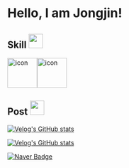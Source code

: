 <h1> Hello, I am Jongjin!</h1>

<h2> Skill <img src = "https://media2.giphy.com/media/QssGEmpkyEOhBCb7e1/giphy.gif?cid=ecf05e47a0n3gi1bfqntqmob8g9aid1oyj2wr3ds3mg700bl&rid=giphy.gif" width = 32px> </h2>

<div style="display: flex; align-items: flex-start;"><img src="https://techstack-generator.vercel.app/python-icon.svg" alt="icon" width="67" height="67" /><img src="https://techstack-generator.vercel.app/java-icon.svg" alt="icon" width="67" height="67" /></div>

<h2> Post <img src = "https://media2.giphy.com/media/QssGEmpkyEOhBCb7e1/giphy.gif?cid=ecf05e47a0n3gi1bfqntqmob8g9aid1oyj2wr3ds3mg700bl&rid=giphy.gif" width = 32px> </h2>

[![Velog's GitHub stats](https://velog-readme-stats.vercel.app/api/badge?name=jongjinna)](https://velog.io/@jongjinna)

[![Velog's GitHub stats](https://velog-readme-stats.vercel.app/api?name=jongjinna&tag=equity&color=dark)](https://velog-readme-stats.vercel.app/api/redirect?name=jongjinna&tag=equity)

[![Naver Badge](https://img.shields.io/badge/Naver_Blog-03C75A?style=flat-square&logo=Naver&logoColor=white&link=https://blog.naver.com/njjwa1004)](https://blog.naver.com/njjwa1004)

<p></p>
<!--
<svg xmlns="http://www.w3.org/2000/svg" width="450" height="130" viewBox="0 0 450 130" fill="none">
    <style>
        .header {
            font: bold 14px 'Segoe UI', Ubuntu, Sans-Serif;
            fill: #20c997;
            animation: fadeInAnimation 0.8s ease-in-out forwards;
        }
        .log-title { font: bold 14px 'Segoe UI', Ubuntu, Sans-Serif; fill: white }
        .log-description { font-size: 12px; fill: white}
        .tag-item { font-size: 12px; fill: #0CA678;}
        .heart-count { font-size: 12px; fill: #20c997;}
    </style>
    <rect data-testid="card-bg" x="0.5" y="0.5" rx="4.5" height="99%" stroke="#30363d" width="449" fill="#24292e" stroke-opacity="1"/>
    <g data-testid="card-title" transform="translate(25, 35)">
    <g transform="translate(0, 0)">
            <text x="0" y="0" class="header" data-testid="header">jongjinna.blog</text>
            <svg width="30" x="390" y="-10" height="13" viewBox="0 0 30 13" fill="none" xmlns="http://www.w3.org/2000/svg">
                <path d="M11.25 0L7.5 2.26044L3.75 0L0 2.82555V6.78133L7.5 12.4324L15 6.78133V2.82555L11.25 0Z" fill="#20c997"/>
            </svg>
            <text x="380" class="heart-count" data-testid="heart-count">0</text>
        </g>
    </g>
    <g data-testid="main-card-body" transform="translate(0, 45)">
        <svg data-testid="lang-items" x="25" width="400" height="40" viewBox="0 0 400 40">
            <g transform="translate(0, 0)">
                <text data-testid="lang-name" x="2" y="15" class="log-title">[FR] 통화옵션 Pricing & Hedging</text>
                <text ata-testid="lang-description" x="2" y="35" class="log-description">'통화옵션 Pricing & Hedging' 주제로 특별세미나를 진행했습니다.</text>
            </g>
        </svg>
    </g>
    <g data-testid="main-card-bottom" transform="translate(0, 95)">
        <svg data-testid="lang-items" x="25" width="60" viewBox="0 0 60 19">
            <g style="position: relative;">
                <rect width="60" height="19.5367" rx="9.76834" fill="#F1F3F5"/>
                <text data-testid="lang-name" text-anchor="middle" x="30" y="13" class="tag-item">통화옵션</text>
            </g>
        </svg>
        <svg data-testid="lang-items" x="90" width="68" viewBox="0 0 68 19">
            <g style="position: relative;">
                <rect width="68" height="19.5367" rx="9.76834" fill="#F1F3F5"/>
                <text data-testid="lang-name" text-anchor="middle" x="34" y="13" class="tag-item">Pricing</text>
            </g>
        </svg>
        <svg data-testid="lang-items" x="163" width="68" viewBox="0 0 68 19">
            <g style="position: relative;">
                <rect width="68" height="19.5367" rx="9.76834" fill="#F1F3F5"/>
                <text data-testid="lang-name" text-anchor="middle" x="34" y="13" class="tag-item">Hedging</text>
            </g>
        </svg>
    </g>
</svg>
-->
